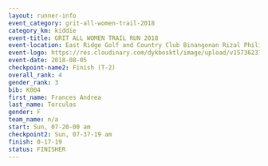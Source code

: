 ```yaml
---
layout: runner-info 
event_category: grit-all-women-trail-2018 
category_km: kiddie 
event-title: GRIT ALL WOMEN TRAIL RUN 2018 
event-location: East Ridge Golf and Country Club Binangonan Rizal Philippines 
event-logo: https://res.cloudinary.com/dykbosktl/image/upload/v1573623703/Logo/GRiT_logo_2_lctn6t.png 
event-date: 2018-08-05 
checkpoint-name2: Finish (T-2) 
overall_rank: 4
gender_rank: 3
bib: K004
first_name: Frances Andrea
last_name: Torculas
gender: F
team_name: n/a
start: Sun, 07-20-00 am
checkpoint2: Sun, 07-37-19 am
finish: 0-17-19
status: FINISHER
---
```

